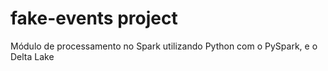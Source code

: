 # fake-events project
Módulo de processamento no Spark utilizando Python com o PySpark, e o Delta Lake
